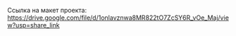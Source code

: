 Ссылка на макет проекта: https://drive.google.com/file/d/1onlavznwa8MR822tO7ZcSY6R_vOe_Maj/view?usp=share_link
